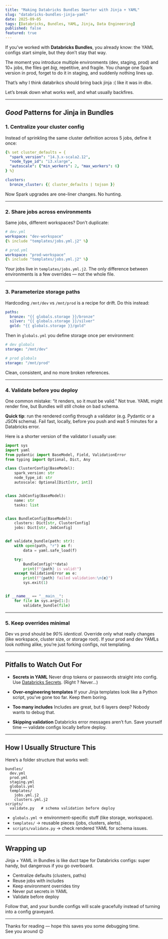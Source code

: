 ```yaml
---
title: "Making Databricks Bundles Smarter with Jinja + YAML"
slug: "databricks-bundles-jinja-yaml"
date: 2025-09-05
tags: [Databricks, Bundles, YAML, Jinja, Data Engineering]
published: false
featured: true
---
```


If you’ve worked with **Databricks Bundles**, you already know: the YAML configs start simple, but they don’t stay that way.  

The moment you introduce multiple environments (dev, staging, prod) and 10+ jobs, the files get *big*, repetitive, and fragile. You change one Spark version in prod, forget to do it in staging, and suddenly nothing lines up.  

That’s why I think databrikcs should bring back jinja :( like it was in dbx.

Let’s break down what works well, and what usually backfires.

---

## *Good* Patterns for Jinja in Bundles

### 1. Centralize your cluster config
Instead of sprinkling the same cluster definition across 5 jobs, define it once:

```yaml
{% set cluster_defaults = {
  "spark_version": "14.3.x-scala2.12",
  "node_type_id": "i3.xlarge",
  "autoscale": {"min_workers": 2, "max_workers": 6}
} %}

clusters:
  bronze_cluster: {{ cluster_defaults | tojson }}
```

Now Spark upgrades are one-liner changes. No hunting.

---

### 2. Share jobs across environments

Same jobs, different workspaces? Don’t duplicate:

```yaml
# dev.yml
workspace: "dev-workspace"
{% include "templates/jobs.yml.j2" %}

# prod.yml
workspace: "prod-workspace"
{% include "templates/jobs.yml.j2" %}
```

Your jobs live in `templates/jobs.yml.j2`.
The only difference between environments is a few overrides — not the whole file.

---

### 3. Parameterize storage paths

Hardcoding `/mnt/dev` vs `/mnt/prod` is a recipe for drift. Do this instead:

```yaml
paths:
  bronze: "{{ globals.storage }}/bronze"
  silver: "{{ globals.storage }}/silver"
  gold: "{{ globals.storage }}/gold"
```

Then in `globals.yml` you define storage once per environment:

```yaml
# dev globals
storage: "/mnt/dev"

# prod globals
storage: "/mnt/prod"
```

Clean, consistent, and no more broken references.

---

### 4. Validate before you deploy

One common mistake: “it renders, so it must be valid.”
Not true. YAML might render fine, but Bundles will still choke on bad schema.

**Quick tip**: run the rendered config through a validator (e.g. Pydantic or a JSON schema). Fail fast, locally, before you push and wait 5 minutes for a Databricks error.

Here is a shorter version of the validator I usually use:

```python
import sys
import yaml
from pydantic import BaseModel, Field, ValidationError
from typing import Optional, Dict, Any

class ClusterConfig(BaseModel):
    spark_version: str
    node_type_id: str
    autoscale: Optional[Dict[str, int]]


class JobConfig(BaseModel):
    name: str
    tasks: list


class BundleConfig(BaseModel):
    clusters: Dict[str, ClusterConfig]
    jobs: Dict[str, JobConfig]


def validate_bundle(path: str):
    with open(path, "r") as f:
        data = yaml.safe_load(f)

    try:
        BundleConfig(**data)
        print(f"{path} is valid!")
    except ValidationError as e:
        print(f"{path} failed validation:\n{e}")
        sys.exit(1)


if __name__ == "__main__":
    for file in sys.argv[1:]:
        validate_bundle(file)

```
---

### 5. Keep overrides minimal

Dev vs prod should be *90% identical*. Override only what really changes (like workspace, cluster size, or storage root). If your prod and dev YAMLs look nothing alike, you’re just forking configs, not templating.

---

## Pitfalls to Watch Out For

* **Secrets in YAML**
  Never drop tokens or passwords straight into config. Use [Databricks Secrets](https://docs.databricks.com/en/security/secrets/index.html). (Right ? Never...)

* **Over-engineering templates**
  If your Jinja templates look like a Python script, you’ve gone too far. Keep them boring.

* **Too many includes**
  Includes are great, but 6 layers deep? Nobody wants to debug that.

* **Skipping validation**
  Databricks error messages aren’t fun. Save yourself time — validate configs locally before deploy.

---

## How I Usually Structure This

Here’s a folder structure that works well:

```
bundles/
  dev.yml
  prod.yml
  staging.yml
  globals.yml
  templates/
    jobs.yml.j2
    clusters.yml.j2
scripts/
  validate.py   # schema validation before deploy
```

* `globals.yml` → environment-specific stuff (like storage, workspace).
* `templates/` → reusable pieces (jobs, clusters, alerts).
* `scripts/validate.py` → check rendered YAML for schema issues.

---

## Wrapping up

Jinja + YAML in Bundles is like duct tape for Databricks configs:
super handy, but dangerous if you go overboard.

* Centralize defaults (clusters, paths)
* Reuse jobs with includes
* Keep environment overrides tiny
* Never put secrets in YAML
* Validate before deploy

Follow that, and your bundle configs will scale gracefully instead of turning into a config graveyard.

---

Thanks for reading — hope this saves you some debugging time.  
See you around 😉
